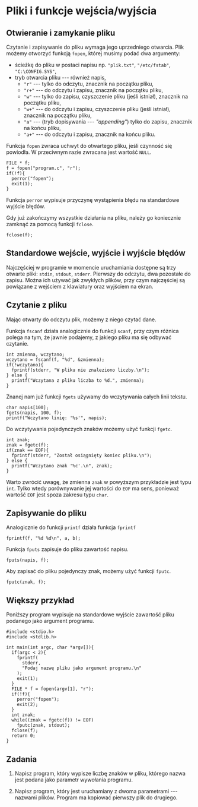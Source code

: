 Pliki i funkcje wejścia/wyjścia
=========================

Otwieranie i zamykanie pliku
-------------------------

Czytanie i zapisywanie do pliku
wymaga jego uprzedniego otwarcia.
Plik możemy otworzyć funkcją
`fopen`, której musimy podać dwa argumenty:

  * ścieżkę do pliku w postaci napisu
    np. `"plik.txt"`, `"/etc/fstab"`, `"C:\CONFIG.SYS"`,
  * tryb otwarcia pliku --- również napis,
    * `"r"` --- tylko do odczytu, znacznik na początku pliku,
    * `"r+"` --- do odczytu i zapisu,
      znacznik na początku pliku,
    * `"w"` --- tylko do zapisu,
      czyszczenie pliku (jeśli istniał),
      znacznik na początku pliku,
    * `"w+"` --- do odczytu i zapisu,
      czyszczenie pliku (jeśli istniał),
      znacznik na początku pliku,
    * `"a"` --- (tryb dopisywania ---  _"appending"_)
      tylko do zapisu,
      znacznik na końcu pliku,
    * `"a+"` ---
      do odczytu i zapisu,
      znacznik na końcu pliku.

Funkcja `fopen` zwraca uchwyt do otwartego pliku,
jeśli czynność się powiodła.
W przeciwnym razie zwracana jest wartość `NULL`.

    FILE * f;
    f = fopen("program.c", "r");
    if(!f){
      perror("fopen");
      exit(1);
    }

Funkcja `perror` wypisuje przyczynę wystąpienia błędu
na standardowe wyjście błędów.

Gdy już zakończymy wszystkie działania na pliku,
należy go koniecznie zamknąć za pomocą funkcji `fclose`.

    fclose(f);

Standardowe wejście, wyjście i wyjście błędów
-------------------------
Najczęściej w programie w momencie uruchamiania
dostępne są trzy otwarte pliki:
`stdin`, `stdout`, `stderr`.
Pierwszy do odczytu, dwa pozostałe do zapisu.
Można ich używać jak zwykłych plików,
przy czym najczęściej są powiązane
z wejściem z klawiatury
oraz wyjściem na ekran.

Czytanie z pliku
-------------------------
Mając otwarty do odczytu plik,
możemy z niego czytać dane.

Funkcja `fscanf` działa analogicznie
do funkcji `scanf`, przy czym różnica
polega na tym, że jawnie podajemy,
z jakiego pliku ma się odbywać czytanie.

    int zmienna, wczytano;
    wczytano = fscanf(f, "%d", &zmienna);
    if(!wczytano){
      fprintf(stderr, "W pliku nie znaleziono liczby.\n");
    } else {
      printf("Wczytana z pliku liczba to %d.", zmienna);
    }

Znanej nam już funkcji `fgets` używamy
do wczytywania całych linii tekstu.

    char napis[100];
    fgets(napis, 100, f);
    printf("Wczytano linię: '%s'", napis);

Do wczytywania pojedynczych znaków
możemy użyć funkcji `fgetc`.

    int znak;
    znak = fgetc(f);
    if(znak == EOF){
      fprintf(stderr, "Został osiągnięty koniec pliku.\n");
    } else {
      printf("Wczytano znak '%c'.\n", znak);
    }

Warto zwrócić uwagę, że zmienna `znak` w powyższym
przykładzie jest typu `int`.
Tylko wtedy porównywanie jej wartości do `EOF` ma sens,
ponieważ wartość `EOF` jest spoza zakresu typu `char`.

Zapisywanie do pliku
-------------------------

Analogicznie do funkcji `printf`
działa funkcja `fprintf`

    fprintf(f, "%d %d\n", a, b);

Funkcja `fputs` zapisuje do pliku
zawartość napisu.

    fputs(napis, f);

Aby zapisać do pliku pojedynczy znak,
możemy użyć funkcji `fputc`.

    fputc(znak, f);

Większy przykład
-------------------------
Poniższy program wypisuje na standardowe
wyjście zawartość pliku podanego
jako argument programu.

    #include <stdio.h>
    #include <stdlib.h>

    int main(int argc, char *argv[]){
      if(argc < 2){
        fprintf(
          stderr,
          "Podaj nazwę pliku jako argument programu.\n"
        );
        exit(1);
      }
      FILE * f = fopen(argv[1], "r");
      if(!f){
        perror("fopen");
        exit(2);
      }
      int znak;
      while((znak = fgetc(f)) != EOF)
        fputc(znak, stdout);
      fclose(f);
      return 0;
    }

Zadania
-------------------------

1.  Napisz program, który wypisze
    liczbę znaków w pliku,
    którego nazwa jest podana jako
    parametr wywołania programu.

2.  Napisz program, który jest uruchamiany
    z dwoma parametrami --- nazwami plików.
    Program ma kopiować pierwszy plik do drugiego.

